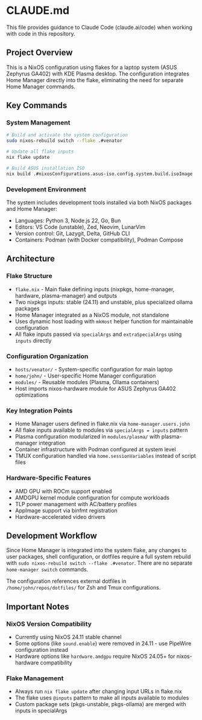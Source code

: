 # CLAUDE.md

This file provides guidance to Claude Code (claude.ai/code) when working with code in this repository.

## Project Overview

This is a NixOS configuration using flakes for a laptop system (ASUS Zephyrus GA402) with KDE Plasma desktop. The configuration integrates Home Manager directly into the flake, eliminating the need for separate Home Manager commands.

## Key Commands

### System Management
```bash
# Build and activate the system configuration
sudo nixos-rebuild switch --flake .#venator

# Update all flake inputs
nix flake update

# Build ASUS installation ISO
nix build .#nixosConfigurations.asus-iso.config.system.build.isoImage
```

### Development Environment
The system includes development tools installed via both NixOS packages and Home Manager:
- Languages: Python 3, Node.js 22, Go, Bun
- Editors: VS Code (unstable), Zed, Neovim, LunarVim
- Version control: Git, Lazygit, Delta, GitHub CLI
- Containers: Podman (with Docker compatibility), Podman Compose

## Architecture

### Flake Structure
- `flake.nix` - Main flake defining inputs (nixpkgs, home-manager, hardware, plasma-manager) and outputs
- Two nixpkgs inputs: stable (24.11) and unstable, plus specialized ollama packages
- Home Manager integrated as a NixOS module, not standalone
- Uses dynamic host loading with `mkHost` helper function for maintainable configuration
- All flake inputs passed via `specialArgs` and `extraSpecialArgs` using `inputs` directly

### Configuration Organization
- `hosts/venator/` - System-specific configuration for main laptop
- `home/john/` - User-specific Home Manager configuration  
- `modules/` - Reusable modules (Plasma, Ollama containers)
- Host imports nixos-hardware module for ASUS Zephyrus GA402 optimizations

### Key Integration Points
- Home Manager users defined in flake.nix via `home-manager.users.john`
- All flake inputs available to modules via `specialArgs = inputs` pattern
- Plasma configuration modularized in `modules/plasma/` with plasma-manager integration
- Container infrastructure with Podman configured at system level
- TMUX configuration handled via `home.sessionVariables` instead of script files

### Hardware-Specific Features
- AMD GPU with ROCm support enabled
- AMDGPU kernel module configuration for compute workloads
- TLP power management with AC/battery profiles
- AppImage support via binfmt registration
- Hardware-accelerated video drivers

## Development Workflow

Since Home Manager is integrated into the system flake, any changes to user packages, shell configuration, or dotfiles require a full system rebuild with `sudo nixos-rebuild switch --flake .#venator`. There are no separate `home-manager switch` commands.

The configuration references external dotfiles in `/home/john/repos/dotfiles/` for Zsh and Tmux configurations.

## Important Notes

### NixOS Version Compatibility
- Currently using NixOS 24.11 stable channel
- Some options (like `sound.enable`) were removed in 24.11 - use PipeWire configuration instead
- Hardware options like `hardware.amdgpu` require NixOS 24.05+ for nixos-hardware compatibility

### Flake Management
- Always run `nix flake update` after changing input URLs in flake.nix
- The flake uses `@inputs` pattern to make all inputs available to modules
- Custom package sets (pkgs-unstable, pkgs-ollama) are merged with inputs in specialArgs